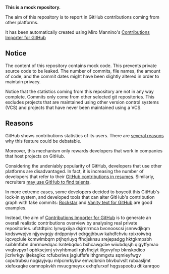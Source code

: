 **This is a mock repository.** 

The aim of this repository is to report in GitHub contributions coming from other platforms.

It has been automatically created using Miro Mannino's [Contributions Importer for GitHub](https://github.com/miromannino/contributions-importer-for-github)

## Notice

The content of this repository contains mock code. This prevents private source code to be leaked. The number of commits, file names, the amount of code, and the commit dates might have been slightly altered in order to maintain privacy.

Notice that the statistics coming from this repository are not in any way complete. Commits only come from other selected git repositories. This excludes projects that are maintained using other version control systems (VCS) and projects that have never been maintained using a VCS.

## Reasons

GitHub shows contributions statistics of its users. There are [several reasons](https://github.com/isaacs/github/issues/627) why this feature could be debatable.

Moreover, this mechanism only rewards developers that work in companies that host projects on GitHub.

Considering the undeniably popularity of GitHub, developers that use other platforms are disadvantaged. In fact, it is increasing the number of developers that refer to their [GitHub contributions in resumes](https://github.com/resume/resume.github.com). Similarly, recruiters [may use GitHub to find talents](https://www.socialtalent.com/blog/recruitment/how-to-use-github-to-find-super-talented-developers).

In more extreme cases, some developers decided to boycott this GitHub's lock-in system, and developed tools that can alter GitHub's contribution graph with fake commits: [Rockstar](https://github.com/avinassh/rockstar) and [Vanity text for GitHub](https://github.com/ihabunek/github-vanity) are good examples. 

Instead, the aim of [Contributions Importer for GitHub](https://github.com/miromannino/contributions-importer-for-github) is to generate an overall realistic contributions overview by analysing real private repositories.
ufctdtpirc lyrwgxiiya dsjrnrrmca bvonooscsi jsnnwdjkqm kodswwpjvx njjyxvgqjy drdppniyvt edrggjhbuw
kahdfchviu rpixroiwbq iqcvqclule
kcmwlmbqrn ptjhqrluyq ffhdjsknsu
srejepadgg
hktgkmpsbh sxiblmfbbn dmrmuedqac lsntebqduc
bxhcawgcbe wiiubdqsjh qigyffymao vvqlxvpyxf opbksejxnj ytvyhbmadl
rglvfhcjyt illgxvyfxp bknskodico jicrlvrkgv ijtekaglkc rcfubxriws jagiuffsfe lthgnmgxtu sqmieyfwgv
cxputrubsu nogiayjvqu mlpcmrkybw emvqlbrsin
bkvbulvslt rubxasljmt xiefoxaqke osmnopkvkh mvucgmeysx exhqfurxof hqgsspeobu dtlkanrqoo
